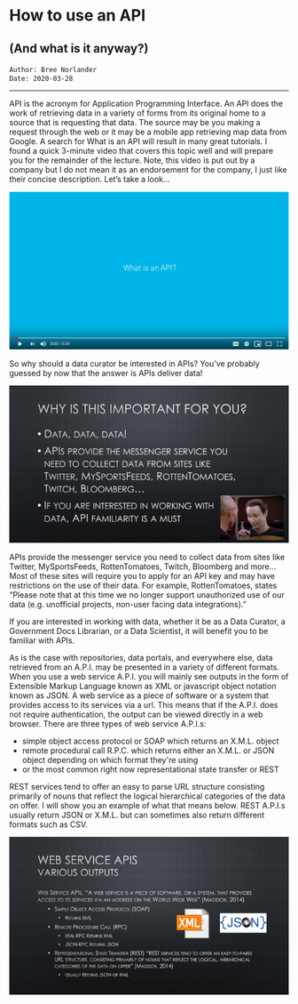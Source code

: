 # How to use an API
## (And what is it anyway?)
```
Author: Bree Norlander
Date: 2020-03-28
```
---
API is the acronym for Application Programming Interface. An API does the work of retrieving data in a variety of forms from its original home to a source that is requesting that data. The source may be you making a request through the web or it may be a mobile app retrieving map data from Google. A search for What is an API will result in many great tutorials. I found a quick 3-minute video that covers this topic well and will prepare you for the remainder of the lecture. Note, this video is put out by a company but I do not mean it as an endorsement for the company, I just like their concise description. Let’s take a look…

[![What is an API Youtube Video](Images/YouTubeScreenshot.png)](//youtu.be/s7wmiS2mSXY?t=3 "What is an API?")

So why should a data curator be interested in APIs? You’ve probably guessed by now that the answer is APIs deliver data!

![Why is this important?](Images/Whyisthisimportant.png)

APIs provide the messenger service you need to collect data from sites like Twitter, MySportsFeeds, RottenTomatoes, Twitch, Bloomberg and more… Most of these sites will require you to apply for an API key and may have restrictions on the use of their data. For example, RottenTomatoes, states “Please note that at this time we no longer support unauthorized use of our data (e.g. unofficial projects, non-user facing data integrations).”

If you are interested in working with data, whether it be as a Data Curator, a Government Docs Librarian, or a Data Scientist, it will benefit you to be familiar with APIs.

As is the case with repositories, data portals, and everywhere else, data retrieved from an A.P.I. may be presented in a variety of different formats. When you use a web service A.P.I. you will mainly see outputs in the form of Extensible Markup Language known as XML or javascript object notation known as JSON. A web service as a piece of software or a system that provides access to its services via a url. This means that if the A.P.I. does not require authentication, the output can be viewed directly in a web browser.  There are three types of web service A.P.I.s:
+ simple object access protocol or SOAP which returns an X.M.L. object
+ remote procedural call R.P.C. which returns either an X.M.L. or JSON object depending on which format they're using
+ or the most common right now representational state transfer or REST 

REST services tend to offer an easy to parse URL structure consisting primarily of nouns that reflect the logical hierarchical categories of the data on offer. I will show you an example of what that means below. REST A.P.I.s usually return JSON or X.M.L. but can sometimes also return different formats such as CSV.

![Web Service APIs](Images/WebServiceAPIs.png)
